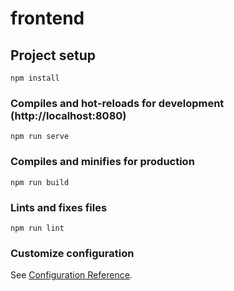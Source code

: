 # frontend

## Project setup
```
npm install
```

### Compiles and hot-reloads for development (http://localhost:8080)
```
npm run serve
```

### Compiles and minifies for production
```
npm run build
```

### Lints and fixes files
```
npm run lint
```

### Customize configuration
See [Configuration Reference](https://cli.vuejs.org/config/).
